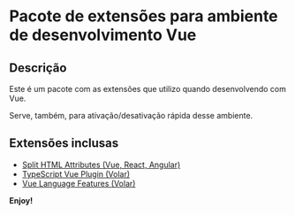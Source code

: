 # Pacote de extensões para ambiente de desenvolvimento Vue

## Descrição

Este é um pacote com as extensões que utilizo quando desenvolvendo com Vue.

Serve, também, para ativação/desativação rápida desse ambiente.

## Extensões inclusas

* [Split HTML Attributes (Vue, React, Angular)](https://marketplace.visualstudio.com/items?itemName=dannyconnell.split-html-attributes)
* [TypeScript Vue Plugin (Volar)](https://marketplace.visualstudio.com/items?itemName=Vue.vscode-typescript-vue-plugin)
* [Vue Language Features (Volar)](https://marketplace.visualstudio.com/items?itemName=Vue.volar)

**Enjoy!**
